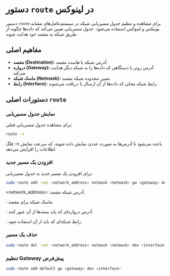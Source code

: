 # دستور `route` در لینوکس

دستور `route` برای مشاهده و تنظیم جدول مسیریابی شبکه در سیستم‌عامل‌های مشابه یونیکس و لینوکس استفاده می‌شود. جدول مسیریابی تعیین می‌کند که داده‌ها چگونه از طریق شبکه به مقصد خود هدایت شوند.

## مفاهیم اصلی

- **مقصد (Destination):** آدرس شبکه یا هاست مقصد.
- **دروازه (Gateway):** آدرس روتر یا دستگاهی که داده‌ها را به شبکه دیگر هدایت می‌کند.
- **ماسک شبکه (Netmask):** تعیین محدوده شبکه مقصد.
- **رابط (Interface):** رابط شبکه محلی که داده‌ها از آن ارسال یا دریافت می‌شوند.

## دستورات اصلی `route`

### نمایش جدول مسیریابی

برای مشاهده جدول مسیریابی فعلی:

```bash
route -n
```

فلگ -n باعث می‌شود تا آدرس‌ها به صورت عددی نمایش داده شوند، که سرعت نمایش اطلاعات را افزایش می‌دهد.



### افزودن یک مسیر جدید

برای افزودن یک مسیر جدید به جدول مسیریابی:

```bash
sudo route add -net <network_address> netmask <netmask> gw <gateway> dev <interface>
```

<network_address>: آدرس شبکه مقصد.

<netmask>: ماسک شبکه برای مقصد.

<gateway>: آدرس دروازه‌ای که باید بسته‌ها از آن عبور کنند.

<interface>: رابط شبکه‌ای که باید از آن استفاده شود.

### حذف یک مسیر

```bash
sudo route del -net <network_address> netmask <netmask> dev <interface>
```


### تنظیم Gateway پیش‌فرض

```bash
sudo route add default gw <gateway> dev <interface>
```


